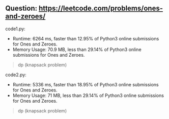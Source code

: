 ## Question: https://leetcode.com/problems/ones-and-zeroes/

code1.py:
* Runtime: 6264 ms, faster than 12.95% of Python3 online submissions for Ones and Zeroes.
* Memory Usage: 70.9 MB, less than 29.14% of Python3 online submissions for Ones and Zeroes.
> dp (knapsack problem)

code2.py:
* Runtime: 5336 ms, faster than 18.95% of Python3 online submissions for Ones and Zeroes.
* Memory Usage: 71 MB, less than 29.14% of Python3 online submissions for Ones and Zeroes.
> dp (knapsack problem)